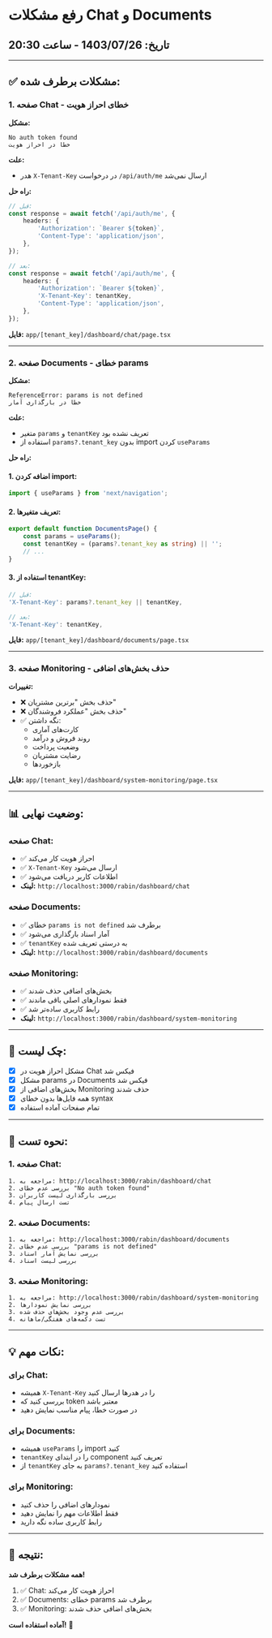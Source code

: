 # رفع مشکلات Chat و Documents

## تاریخ: 1403/07/26 - ساعت 20:30

---

## ✅ مشکلات برطرف شده:

### 1. صفحه Chat - خطای احراز هویت

**مشکل:**
```
No auth token found
خطا در احراز هویت
```

**علت:**
- هدر `X-Tenant-Key` در درخواست `/api/auth/me` ارسال نمی‌شد

**راه حل:**
```typescript
// قبل:
const response = await fetch('/api/auth/me', {
    headers: {
        'Authorization': `Bearer ${token}`,
        'Content-Type': 'application/json',
    },
});

// بعد:
const response = await fetch('/api/auth/me', {
    headers: {
        'Authorization': `Bearer ${token}`,
        'X-Tenant-Key': tenantKey,
        'Content-Type': 'application/json',
    },
});
```

**فایل:** `app/[tenant_key]/dashboard/chat/page.tsx`

---

### 2. صفحه Documents - خطای params

**مشکل:**
```
ReferenceError: params is not defined
خطا در بارگذاری آمار
```

**علت:**
- متغیر `params` و `tenantKey` تعریف نشده بود
- استفاده از `params?.tenant_key` بدون import کردن `useParams`

**راه حل:**

#### 1. اضافه کردن import:
```typescript
import { useParams } from 'next/navigation';
```

#### 2. تعریف متغیرها:
```typescript
export default function DocumentsPage() {
    const params = useParams();
    const tenantKey = (params?.tenant_key as string) || '';
    // ...
}
```

#### 3. استفاده از tenantKey:
```typescript
// قبل:
'X-Tenant-Key': params?.tenant_key || tenantKey,

// بعد:
'X-Tenant-Key': tenantKey,
```

**فایل:** `app/[tenant_key]/dashboard/documents/page.tsx`

---

### 3. صفحه Monitoring - حذف بخش‌های اضافی

**تغییرات:**
- ❌ حذف بخش "برترین مشتریان"
- ❌ حذف بخش "عملکرد فروشندگان"
- ✅ نگه داشتن:
  - کارت‌های آماری
  - روند فروش و درآمد
  - وضعیت پرداخت
  - رضایت مشتریان
  - بازخوردها

**فایل:** `app/[tenant_key]/dashboard/system-monitoring/page.tsx`

---

## 📊 وضعیت نهایی:

### صفحه Chat:
- ✅ احراز هویت کار می‌کند
- ✅ `X-Tenant-Key` ارسال می‌شود
- ✅ اطلاعات کاربر دریافت می‌شود
- **لینک:** `http://localhost:3000/rabin/dashboard/chat`

### صفحه Documents:
- ✅ خطای `params is not defined` برطرف شد
- ✅ آمار اسناد بارگذاری می‌شود
- ✅ `tenantKey` به درستی تعریف شده
- **لینک:** `http://localhost:3000/rabin/dashboard/documents`

### صفحه Monitoring:
- ✅ بخش‌های اضافی حذف شدند
- ✅ فقط نمودارهای اصلی باقی ماندند
- ✅ رابط کاربری ساده‌تر شد
- **لینک:** `http://localhost:3000/rabin/dashboard/system-monitoring`

---

## 🎯 چک لیست:

- [x] مشکل احراز هویت در Chat فیکس شد
- [x] مشکل params در Documents فیکس شد
- [x] بخش‌های اضافی از Monitoring حذف شدند
- [x] همه فایل‌ها بدون خطای syntax
- [x] تمام صفحات آماده استفاده

---

## 🚀 نحوه تست:

### 1. صفحه Chat:
```
1. مراجعه به: http://localhost:3000/rabin/dashboard/chat
2. بررسی عدم خطای "No auth token found"
3. بررسی بارگذاری لیست کاربران
4. تست ارسال پیام
```

### 2. صفحه Documents:
```
1. مراجعه به: http://localhost:3000/rabin/dashboard/documents
2. بررسی عدم خطای "params is not defined"
3. بررسی نمایش آمار اسناد
4. بررسی لیست اسناد
```

### 3. صفحه Monitoring:
```
1. مراجعه به: http://localhost:3000/rabin/dashboard/system-monitoring
2. بررسی نمایش نمودارها
3. بررسی عدم وجود بخش‌های حذف شده
4. تست دکمه‌های هفتگی/ماهانه
```

---

## 💡 نکات مهم:

### برای Chat:
- همیشه `X-Tenant-Key` را در هدرها ارسال کنید
- بررسی کنید که token معتبر باشد
- در صورت خطا، پیام مناسب نمایش دهید

### برای Documents:
- همیشه `useParams` را import کنید
- `tenantKey` را در ابتدای component تعریف کنید
- از `tenantKey` به جای `params?.tenant_key` استفاده کنید

### برای Monitoring:
- نمودارهای اضافی را حذف کنید
- فقط اطلاعات مهم را نمایش دهید
- رابط کاربری ساده نگه دارید

---

## 🎉 نتیجه:

**همه مشکلات برطرف شد!**

1. ✅ Chat: احراز هویت کار می‌کند
2. ✅ Documents: خطای params برطرف شد
3. ✅ Monitoring: بخش‌های اضافی حذف شدند

**آماده استفاده است!** 🚀
